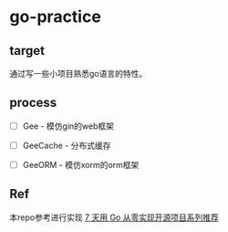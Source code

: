# go-practice

## target

通过写一些小项目熟悉go语言的特性。

## process

-[ ] Gee - 模仿gin的web框架 

-[ ] GeeCache - 分布式缓存

-[ ] GeeORM - 模仿xorm的orm框架 


## Ref

本repo参考进行实现 [7 天用 Go 从零实现开源项目系列推荐](https://zhuanlan.zhihu.com/p/111230044)